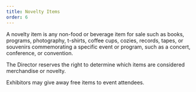 ```yaml
---
title: Novelty Items
order: 6
---
```


A novelty item is any non-food or beverage item for sale such as books, programs, photography, t-shirts, coffee cups, cozies, records, tapes, or souvenirs commemorating a specific event or program, such as a concert, conference, or convention.

The Director reserves the right to determine which items are considered merchandise or novelty.

Exhibitors may give away free items to event attendees.

